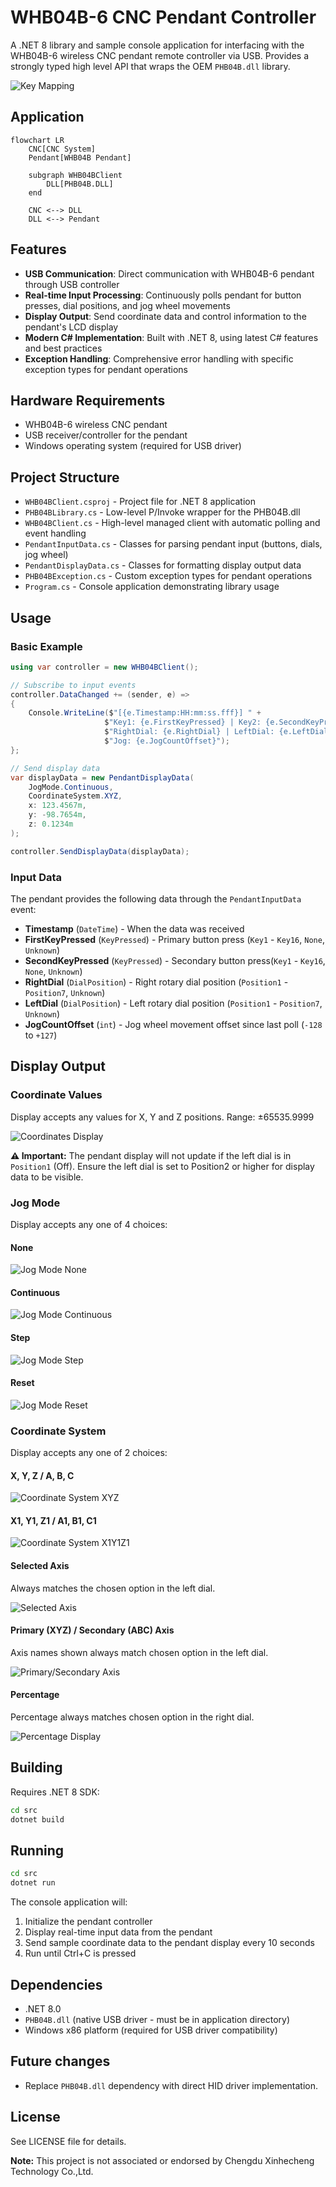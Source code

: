 # WHB04B-6 CNC Pendant Controller

A .NET 8 library and sample console application for interfacing with the WHB04B-6 wireless CNC pendant remote controller via USB. Provides a strongly typed high level API that wraps the OEM `PHB04B.dll` library.

![Key Mapping](doc/key-mapping.jpg)

## Application
```mermaid
flowchart LR
    CNC[CNC System]
    Pendant[WHB04B Pendant]
    
    subgraph WHB04BClient
        DLL[PHB04B.DLL]
    end

    CNC <--> DLL
    DLL <--> Pendant
```

## Features

- **USB Communication**: Direct communication with WHB04B-6 pendant through USB controller
- **Real-time Input Processing**: Continuously polls pendant for button presses, dial positions, and jog wheel movements
- **Display Output**: Send coordinate data and control information to the pendant's LCD display
- **Modern C# Implementation**: Built with .NET 8, using latest C# features and best practices
- **Exception Handling**: Comprehensive error handling with specific exception types for pendant operations

## Hardware Requirements

- WHB04B-6 wireless CNC pendant
- USB receiver/controller for the pendant
- Windows operating system (required for USB driver)

## Project Structure

- `WHB04BClient.csproj` - Project file for .NET 8 application
- `PHB04BLibrary.cs` - Low-level P/Invoke wrapper for the PHB04B.dll
- `WHB04BClient.cs` - High-level managed client with automatic polling and event handling
- `PendantInputData.cs` - Classes for parsing pendant input (buttons, dials, jog wheel)
- `PendantDisplayData.cs` - Classes for formatting display output data
- `PHB04BException.cs` - Custom exception types for pendant operations
- `Program.cs` - Console application demonstrating library usage

## Usage

### Basic Example

```csharp
using var controller = new WHB04BClient();

// Subscribe to input events
controller.DataChanged += (sender, e) =>
{
    Console.WriteLine($"[{e.Timestamp:HH:mm:ss.fff}] " +
                     $"Key1: {e.FirstKeyPressed} | Key2: {e.SecondKeyPressed} | " +
                     $"RightDial: {e.RightDial} | LeftDial: {e.LeftDial} | " +
                     $"Jog: {e.JogCountOffset}");
};

// Send display data
var displayData = new PendantDisplayData(
    JogMode.Continuous,
    CoordinateSystem.XYZ,
    x: 123.4567m,
    y: -98.7654m,
    z: 0.1234m
);

controller.SendDisplayData(displayData);
```

### Input Data

The pendant provides the following data through the `PendantInputData` event:

- **Timestamp** (`DateTime`) - When the data was received
- **FirstKeyPressed** (`KeyPressed`) - Primary button press (`Key1` - `Key16`, `None`, `Unknown`)
- **SecondKeyPressed** (`KeyPressed`) - Secondary button press(`Key1` - `Key16`, `None`, `Unknown`)
- **RightDial** (`DialPosition`) - Right rotary dial position (`Position1` - `Position7`, `Unknown`)
- **LeftDial** (`DialPosition`) - Left rotary dial position (`Position1` - `Position7`, `Unknown`)
- **JogCountOffset** (`int`) - Jog wheel movement offset since last poll (`-128` to `+127`)

## Display Output

### Coordinate Values
Display accepts any values for X, Y and Z positions. Range: ±65535.9999

![Coordinates Display](doc/coordinates.jpg)

**⚠️ Important:** The pendant display will not update if the left dial is in `Position1` (Off). Ensure the left dial is set to Position2 or higher for display data to be visible.

### Jog Mode
Display accepts any one of 4 choices:

#### None
![Jog Mode None](doc/jog-mode-none.jpg)

#### Continuous
![Jog Mode Continuous](doc/jog-mode-continuous.jpg)

#### Step
![Jog Mode Step](doc/jog-mode-step.jpg)

#### Reset
![Jog Mode Reset](doc/jog-mode-reset.jpg)

### Coordinate System
Display accepts any one of 2 choices:

#### X, Y, Z / A, B, C
![Coordinate System XYZ](doc/coordinate-xyz.jpg)

#### X1, Y1, Z1 / A1, B1, C1
![Coordinate System X1Y1Z1](doc/coordinate-x1y1z1.jpg)

#### Selected Axis
Always matches the chosen option in the left dial.

![Selected Axis](doc/predefined-asterisk.jpg)

#### Primary (XYZ) / Secondary (ABC) Axis 
Axis names shown always match chosen option in the left dial.

![Primary/Secondary Axis](doc/predefined-axis.jpg)

#### Percentage
Percentage always matches chosen option in the right dial.

![Percentage Display](doc/predefined-percentage.jpg)

## Building

Requires .NET 8 SDK:

```bash
cd src
dotnet build
```

## Running

```bash
cd src
dotnet run
```

The console application will:
1. Initialize the pendant controller
2. Display real-time input data from the pendant
3. Send sample coordinate data to the pendant display every 10 seconds
4. Run until Ctrl+C is pressed

## Dependencies

- .NET 8.0
- `PHB04B.dll` (native USB driver - must be in application directory)
- Windows x86 platform (required for USB driver compatibility)

## Future changes
- Replace `PHB04B.dll` dependency with direct HID driver implementation.

## License

See LICENSE file for details.

**Note:** This project is not associated or endorsed by Chengdu Xinhecheng Technology Co.,Ltd.
